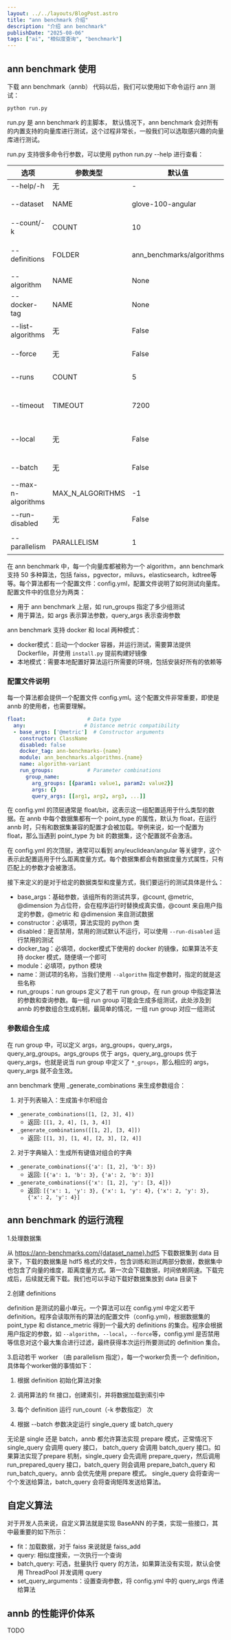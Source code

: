 ```yaml
---
layout: ../../layouts/BlogPost.astro
title: "ann benchmark 介绍"
description: "介绍 ann benchmark"
publishDate: "2025-08-06"
tags: ["ai", "相似度查询", "benchmark"]
---
```



## ann benchmark 使用

下载 ann benchmark（annb） 代码以后，我们可以使用如下命令运行 ann 测试：

```bash
python run.py
```

run.py 是 ann benchmark 的主脚本， 默认情况下，ann benchmark 会对所有的内置支持的向量库进行测试，这个过程非常长，一般我们可以选取感兴趣的向量库进行测试。

run.py 支持很多命令行参数，可以使用 python run.py --help 进行查看：

| 选项 | 参数类型 | 默认值 | 参数含义 |
|--------|----------|--------|----------|
| --help/-h | 无 | - | 显示帮助信息并退出 |
| --dataset | NAME | glove-100-angular | 指定用于加载训练数据点的数据集名称 |
| --count/-k | COUNT | 10 | 指定要搜索的最近邻数量 |
| --definitions | FOLDER | ann_benchmarks/algorithms | 算法定义的基础目录，算法定义文件位于 'FOLDER/*/config.yml' |
| --algorithm | NAME | None | 仅运行指定名称的算法 |
| --docker-tag | NAME | None | 仅运行特定 Docker 镜像中的算法 |
| --list-algorithms | 无 | False | 打印所有已知算法的名称并退出 |
| --force | 无 | False | 即使算法结果已存在也重新运行算法 |
| --runs | COUNT | 5 | 每个算法实例运行指定次数，仅使用最佳结果 |
| --timeout | TIMEOUT | 7200 | 每个算法运行的超时时间（秒），-1 表示无超时限制 |
| --local | 无 | False | 如果设置，将在本地运行所有内容（同一进程内）而不使用 Docker |
| --batch | 无 | False | 如果设置，算法一次性获得所有查询 |
| --max-n-algorithms | MAX_N_ALGORITHMS | -1 | 要运行的最大算法数量（仅用于测试） |
| --run-disabled | 无 | False | 运行在 algos.yml 中被禁用的算法 |
| --parallelism | PARALLELISM | 1 | 并行运行的 Docker 容器数量 |


在 ann benchmark 中，每一个向量库都被称为一个 algorithm，ann benchmark 支持 50 多种算法，包括 faiss，pgvector，miluvs，elasticsearch，kdtree等等。每个算法都有一个配置文件：config.yml，配置文件说明了如何测试向量库。配置文件中的信息分为两类：
- 用于 ann benchmark 上层，如 run_groups 指定了多少组测试
- 用于算法，如 args 表示算法参数，query_args 表示查询参数

ann benchmark 支持 docker 和 local 两种模式：
- docker模式：启动一个docker 容器，并运行测试，需要算法提供 Dockerfile，并使用 `install.py` 提前构建好镜像
- 本地模式：需要本地配置好算法运行所需要的环境，包括安装好所有的依赖等

### 配置文件说明
每一个算法都会提供一个配置文件 config.yml。这个配置文件非常重要，即使是 annb 的使用者，也需要理解。

```yaml
float:                    # Data type
  any:                   # Distance metric compatibility
  - base_args: ['@metric']  # Constructor arguments
    constructor: ClassName
    disabled: false
    docker_tag: ann-benchmarks-{name}
    module: ann_benchmarks.algorithms.{name}
    name: algorithm-variant
    run_groups:           # Parameter combinations
      group_name:
        arg_groups: [{param1: value1, param2: value2}]
        args: {}
        query_args: [[arg1, arg2, arg3, ...]]
```

在 config.yml 的顶层通常是 float/bit，这表示这一组配置适用于什么类型的数据。在 annb 中每个数据集都有一个 point_type 的属性，默认为 float，在运行 annb 时，只有和数据集兼容的配置才会被加载。举例来说，如一个配置为 float，那么当遇到 point_type 为 bit 的数据集，这个配置就不会激活。

在 config.yml 的次顶层，通常可以看到 any/euclidean/angular 等关键字，这个表示此配置适用于什么距离度量方式。每个数据集都会有数据度量方式属性，只有匹配上的参数才会被激活。

接下来定义的是对于给定的数据类型和度量方式，我们要运行的测试具体是什么：
- base_args：基础参数，该组所有的测试共享，@count, @metric, @dimension 为占位符，会在程序运行时替换成真实值，@count 来自用户指定的参数，@metric 和 @dimension 来自测试数据
- constructor：必填项，算法实现的 python 类
- disabled：是否禁用，禁用的测试默认不运行，可以使用 `--run-disabled` 运行禁用的测试
- docker_tag：必填项，docker模式下使用的 docker 的镜像，如果算法不支持 docker 模式，随便填一个即可
- module：必填项，python 模块
- name：测试项的名称，当我们使用 `--algorithm` 指定参数时，指定的就是这些名称
- run_groups：run groups 定义了若干 run group，在 run group 中指定算法的参数和查询参数。每一组 run group 可能会生成多组测试，此处涉及到 annb 的参数组合生成机制，最简单的情况，一组 run group 对应一组测试



### 参数组合生成
在 run group 中，可以定义 args，arg_groups，query_args，query_arg_groups。args_groups 优于 args，query_arg_groups 优于 query_args，也就是说当 run group 中定义了 `*_groups`，那么相应的 args，query_args 就不会生效。

ann benchmark 使用 _generate_combinations 来生成参数组合：

1. 对于列表输入：生成笛卡尔积组合
- `_generate_combinations([1, [2, 3], 4])`
  - 返回: `[[1, 2, 4], [1, 3, 4]]`
- `_generate_combinations([[1, 2], [3, 4]])`
  - 返回: `[[1, 3], [1, 4], [2, 3], [2, 4]]`

2. 对于字典输入：生成所有键值对组合的字典

- `_generate_combinations({'a': [1, 2], 'b': 3})`
  - 返回: `[{'a': 1, 'b': 3}, {'a': 2, 'b': 3}]`
- `_generate_combinations({'x': [1, 2], 'y': [3, 4]})`
  - 返回: `[{'x': 1, 'y': 3}, {'x': 1, 'y': 4}, {'x': 2, 'y': 3}, {'x': 2, 'y': 4}]`


## ann benchmark 的运行流程
1.处理数据集

从 https://ann-benchmarks.com/{dataset_name}.hdf5 下载数据集到 data 目录下，下载的数据集是 hdf5 格式的文件，包含训练和测试两部分数据，数据集中也包含了向量的维度，距离度量方式。第一次会下载数据，时间依赖网速。下载完成后，后续就无需下载。我们也可以手动下载好数据集放到 data 目录下

2.创建 definitions

definition 是测试的最小单元，一个算法可以在 config.yml 中定义若干 definition。程序会读取所有的算法的配置文件（config.yml)，根据数据集的 point_type 和 distance_metric 得到一个最大的 definitions 的集合。程序会根据用户指定的参数，如 `--algorithm`，`--local`，`--force`等，config.yml 是否禁用等信息对这个最大集合进行过滤，最终获得本次运行所要测试的 definition 集合。

3.启动若干 worker （由 parallelism 指定），每一个worker负责一个 definition，具体每个worker做的事情如下：

1. 根据 definition 初始化算法对象

2. 调用算法的 fit 接口，创建索引，并将数据加载到索引中

3. 每个 definition 运行 run_count（-k 参数指定） 次

4. 根据 --batch 参数决定运行 single_query 或 batch_query

无论是 single 还是 batch，annb 都允许算法实现 prepare 模式，正常情况下 single_query 会调用 query 接口， batch_query 会调用  batch_query 接口。如果算法实现了prepare 机制，single_query 会先调用 prepare_query，然后调用 run_prepared_query 接口，batch_query 则会调用 prepare_batch_query 和 run_batch_query。annb 会优先使用 prepare 模式。
  single_query 会将查询一个个发送给算法，batch_query 会将查询矩阵发送给算法。

## 自定义算法

对于开发人员来说，自定义算法就是实现 BaseANN 的子类，实现一些接口，其中最重要的如下所示：
- fit：加载数据，对于 faiss 来说就是 faiss_add
- query: 相似度搜索，一次执行一个查询
- batch_query: 可选，批量执行 query 的方法，如果算法没有实现，默认会使用 ThreadPool 并发调用 query
- set_query_arguments：设置查询参数，将 config.yml 中的 query_args 传递给算法

## annb 的性能评价体系

TODO
